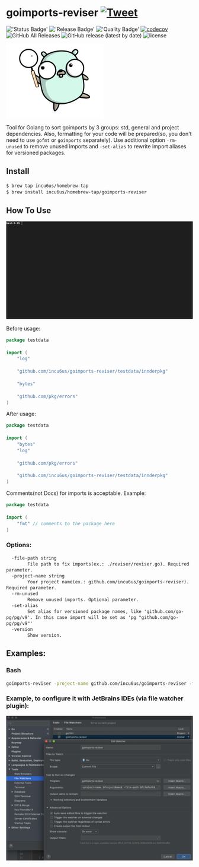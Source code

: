 # goimports-reviser [![Tweet](https://img.shields.io/twitter/url/http/shields.io.svg?style=social)](https://twitter.com/intent/tweet?text=Right%20golang%20imports%20sorting%20and%20code%20formatting%20tool%20(goimports%20alternative)&url=https://github.com/incu6us/goimports-reviser&hashtags=golang,code,goimports-reviser,goimports,gofmt,developers)
!['Status Badge'](https://github.com/incu6us/goimports-reviser/workflows/build/badge.svg)
!['Release Badge'](https://github.com/incu6us/goimports-reviser/workflows/release/badge.svg)
!['Quality Badge'](https://goreportcard.com/badge/github.com/incu6us/goimports-reviser)
[![codecov](https://codecov.io/gh/incu6us/goimports-reviser/branch/master/graph/badge.svg)](https://codecov.io/gh/incu6us/goimports-reviser)
![GitHub All Releases](https://img.shields.io/github/downloads/incu6us/goimports-reviser/total?color=green)
![GitHub release (latest by date)](https://img.shields.io/github/v/release/incu6us/goimports-reviser?color=green)
![license](https://img.shields.io/github/license/incu6us/goimports-reviser)

!['logo'](./images/reviser-muscot_200.png)

Tool for Golang to sort goimports by 3 groups: std, general and project dependencies.
Also, formatting for your code will be prepared(so, you don't need to use `gofmt` or `goimports` separately). 
Use additional option `-rm-unused` to remove unused imports and `-set-alias` to rewrite import aliases for versioned packages.

## Install
```bash
$ brew tap incu6us/homebrew-tap
$ brew install incu6us/homebrew-tap/goimports-reviser
```

## How To Use
!['How To'](./images/howto.gif)

Before usage:
```go
package testdata

import (
	"log"

	"github.com/incu6us/goimports-reviser/testdata/innderpkg"

	"bytes"

	"github.com/pkg/errors"
)
``` 

After usage:
```go
package testdata

import (
	"bytes"
	"log"
	
	"github.com/pkg/errors"
	
	"github.com/incu6us/goimports-reviser/testdata/innderpkg"
)
```

Comments(not Docs) for imports is acceptable. Example:
```go
package testdata

import (
    "fmt" // comments to the package here
)
```  

### Options:
```text
  -file-path string
    	File path to fix imports(ex.: ./reviser/reviser.go). Required parameter.
  -project-name string
    	Your project name(ex.: github.com/incu6us/goimports-reviser). Required parameter.
  -rm-unused
    	Remove unused imports. Optional parameter.
  -set-alias
        Set alias for versioned package names, like 'github.com/go-pg/pg/v9'. In this case import will be set as 'pg "github.com/go-pg/pg/v9"'
  -version
    	Show version.
```

## Examples:
### Bash
```bash
goimports-reviser -project-name github.com/incu6us/goimports-reviser -file-path ./reviser/reviser.go 
```

### Example, to configure it with JetBrains IDEs (via file watcher plugin):
![example](./images/image.png)
